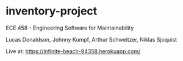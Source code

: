 # inventory-project

ECE 458 - Engineering Software for Maintainability

Lucas Donaldson, Johnny Kumpf, Arthur Schweitzer, Niklas Sjoquist

Live at: https://infinite-beach-94358.herokuapp.com/